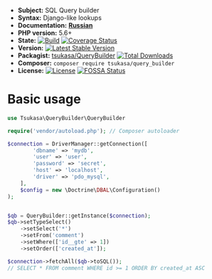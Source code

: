 

* **Subject:** SQL Query builder
* **Syntax:** Django-like lookups
* **Documentation:** **[Russian](./docs/ru/readme.md)**
* **PHP version:** 5.6+
* **State:** [![Build](https://travis-ci.org/tsukasa-mixer/QueryBuilder.svg?branch=master)](https://packagist.org/packages/tsukasa/query_builder) [![Coverage Status](https://coveralls.io/repos/tsukasa-mixer/QueryBuilder/badge.svg?branch=master)](https://coveralls.io/r/tsukasa-mixer/QueryBuilder?branch=master)
* **Version:** [![Latest Stable Version](https://poser.pugx.org/tsukasa/query_builder/v/stable)](https://packagist.org/packages/tsukasa/query_builder)
* **Packagist:** [tsukasa/QueryBuilder](https://packagist.org/packages/tsukasa/query_builder) [![Total Downloads](https://poser.pugx.org/tsukasa/query_builder/downloads)](https://packagist.org/packages/tsukasa/query_builder)
* **Composer:** `composer require tsukasa/query_builder`
* **License:** [![License](https://poser.pugx.org/tsukasa/query_builder/license)](https://github.com/tsukasa/query_builder) [![FOSSA Status](https://app.fossa.io/api/projects/git%2Bgithub.com%2Ftsukasa-mixer%2FQueryBuilder.svg?type=shield)](https://app.fossa.io/projects/git%2Bgithub.com%2Ftsukasa-mixer%2FQueryBuilder?ref=badge_shield)

# Basic usage

```php
use Tsukasa\QueryBuilder\QueryBuilder

require('vendor/autoload.php'); // Composer autoloader

$connection = DriverManager::getConnection([
        'dbname' => 'mydb',
        'user' => 'user',
        'password' => 'secret',
        'host' => 'localhost',
        'driver' => 'pdo_mysql',
    ], 
    $config = new \Doctrine\DBAL\Configuration()
);


$qb = QueryBuilder::getInstance($connection);
$qb->setTypeSelect()
    ->setSelect('*')
    ->setFrom('comment')
    ->setWhere(['id__gte' => 1])
    ->setOrder(['created_at']);

$connection->fetchAll($qb->toSQL());
// SELECT * FROM comment WHERE id >= 1 ORDER BY created_at ASC
```